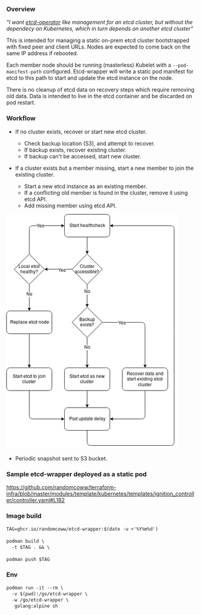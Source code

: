 ### Overview

_"I want [etcd-operator](https://github.com/coreos/etcd-operator) like management for an etcd cluster, but without the dependecy on Kubernetes, which in turn depends on another etcd cluster"_

This is intended for managing a static on-prem etcd cluster bootstrapped with fixed peer and client URLs. Nodes are expected to come back on the same IP address if rebooted.

Each member node should be running (masterless) Kubelet with a `--pod-manifest-path` configured. Etcd-wrapper will write a static pod manifest for etcd to this path to start and update the etcd instance on the node.

There is no cleanup of etcd data on recovery steps which require removing old data. Data is intended to live in the etcd container and be discarded on pod restart.

### Workflow

- If no cluster exists, recover or start new etcd cluster.
  - Check backup location (S3), and attempt to recover.
  - If backup exists, recover existing cluster.
  - If backup can't be accessed, start new cluster.
  
- If a cluster exists but a member missing, start a new member to join the existing cluster.
  - Start a new etcd instance as an existing member.
  - If a conflicting old member is found in the cluster, remove it using etcd API.
  - Add missing member using etcd API.
  
![etcd-wrapper](images/etcd-wrapper.png)

- Periodic snapshot sent to S3 bucket.

### Sample etcd-wrapper deployed as a static pod

https://github.com/randomcoww/terraform-infra/blob/master/modules/template/kubernetes/templates/ignition_controller/controller.yaml#L182

### Image build

```
TAG=ghcr.io/randomcoww/etcd-wrapper:$(date -u +'%Y%m%d')

podman build \
  -t $TAG . && \

podman push $TAG
```

### Env

```
podman run -it --rm \
  -v $(pwd):/go/etcd-wrapper \
  -w /go/etcd-wrapper \
   golang:alpine sh
```